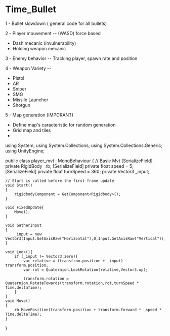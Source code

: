 # Time_Bullet

1 - Bullet slowdown ( general code for all bullets)    

2 - Player mouvement -- (WASD) force based      
+ Dash mecanic (invulnerability)    
+ Holding weapon mecanic

3 - Enemy behavior -- Tracking player, spawn rate and position    

4 - Weapon Variety --    
+ Pistol   
+ AR   
+ Sniper    
+ SMG    
+ Missile Launcher    
+ Shotgun     

5 - Map generation (IMPORANT)     
- Define map's caracteristic for random generation
- Grid map and tiles
- 



using System;
using System.Collections;
using System.Collections.Generic;
using UnityEngine;

public class player_mvt : MonoBehaviour
{
    // Basic Mvt
    [SerializeField] private RigidBody _rb;
    [SerializeField] private float speed = 5;
    [SerializeField] private float turnSpeed = 360;
    private Vector3 _input;
    
    // Start is called before the first frame update
    void Start()
    {
        rigidbodyComponent = GetComponent<Rigidbody>();
    }
    
    void FixedUpdate{
        Move();
    }
    
    void GatherInput
    {
        _input = new Vector3(Input.GetAxisRaw("Horizontal"),0,Input.GetAxisRaw("Vertical"));
    }
    
    void Look(){
        if (_input != Vector3.zero){
            var relative = (transfrom.position + _input) - transform.position;
            var rot = Quaternion.LookRotation(relative,Vector3.up);
        
            transform.rotation = Quaternion.RotateTowards(transform.rotation,rot,turnSpeed * Time.deltaTime);
        }
    }
    void Move()
    {
        rb.MovePosition(transform.position + transform.forward * _speed * Time.deltaTime);
    }
    
}
